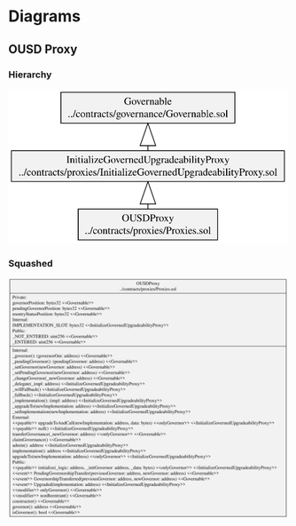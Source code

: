 # Diagrams

## OUSD Proxy

### Hierarchy

![OUSD Proxy Hierarchy](../../docs/OUSDProxyHierarchy.svg)

### Squashed

![OUSD Proxy Squashed](../../docs/OUSDProxySquashed.svg)
